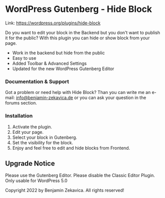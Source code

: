 # WordPress Gutenberg - Hide Block 

Link: https://wordpress.org/plugins/hide-block

Do you want to edit your block in the Backend but you don't want to publish it for the public? With this plugin 
you can hide or show block from your page. 


* Work in the backend but hide from the public
* Easy to use
* Added Toolbar & Advanced Settings
* Updated for the new WordPress Gutenberg Editor


### Documentation & Support

Got a problem or need help with Hide Block? Than you can write me an e-mail:
info@benjamin-zekavica.de or you can ask your question in the forums section.


### Installation

1. Activate the plugin.
2. Edit your page.
3. Select your block in Gutenberg.
4. Set the visibility for the block.
5. Enjoy and feel free to edit and hide blocks from Frontend.


## Upgrade Notice
Please use the Gutenberg Editor. Please disable the Classic Editor Plugin. 
Only usable for WordPress 5.0

Copyright 2022 by Benjamin Zekavica. All rights reserved! 
